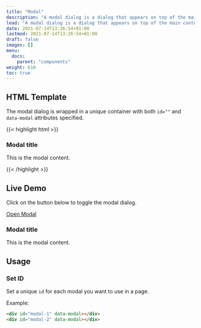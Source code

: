 ```yaml
---
title: "Modal"
description: "A modal dialog is a dialog that appears on top of the main content and moves the system into a special mode requiring user interaction"
lead: "A modal dialog is a dialog that appears on top of the main content and moves the system into a special mode requiring user interaction"
date: 2021-07-14T13:26:54+01:00
lastmod: 2021-07-14T13:26:54+01:00
draft: false
images: []
menu:
  docs:
    parent: "components"
weight: 610
toc: true
---
```


## HTML Template

The modal dialog is wrapped in a unique container with both `id=""` and `data-modal` attributes specified.

{{< highlight html >}}
<div id="modal" data-modal>
  <!-- Modal  -->
  <div data-modal-dialog>
    <h3>Modal title</h3>
    <p>This is the modal content.</p>
  </div>
  <!-- Background, click to close -->
  <a href="#" data-modal-overlay></a>
</div>
{{< /highlight >}}

## Live Demo
Click on the button below to toggle the modal dialog.


<link rel="stylesheet" href="/cssui.css">
<link rel="stylesheet" href="/modal/modal.css">

<a href="#modal">
  Open Modal
</a>

<div id="modal" data-modal>
  <div data-modal-dialog>
    <h3>Modal title</h3>
    <p>This is the modal content.</p>
  </div>
  <a href="#" data-modal-overlay></a>
</div>

## Usage

### Set ID

Set a unique `id` for each modal you want to use in a page.

Example:

```html
<div id="modal-1" data-modal></div>
<div id="modal-2" data-modal></div>
```

